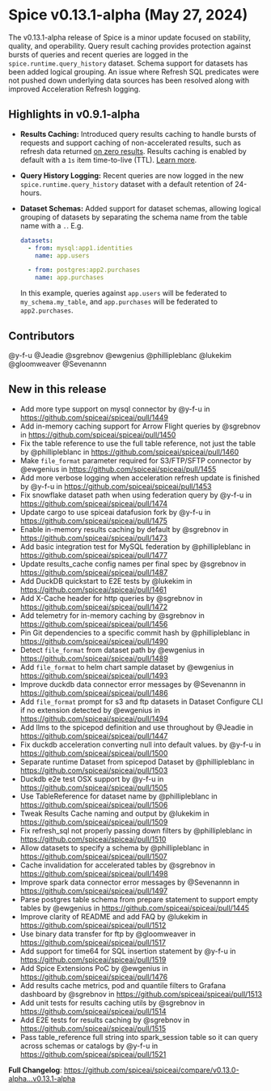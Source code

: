 # Spice v0.13.1-alpha (May 27, 2024)

The v0.13.1-alpha release of Spice is a minor update focused on stability, quality, and operability. Query result caching provides protection against bursts of queries and recent queries are logged in the `spice.runtime.query_history` dataset. Schema support for datasets has been added logical grouping. An issue where Refresh SQL predicates were not pushed down underlying data sources has been resolved along with improved Acceleration Refresh logging.

## Highlights in v0.9.1-alpha

- **Results Caching:** Introduced query results caching to handle bursts of requests and support caching of non-accelerated results, such as refresh data returned [on zero results](https://docs.spiceai.org/data-accelerators/data-refresh#behavior-on-zero-results). Results caching is enabled by default with a `1s` item time-to-live (TTL). [Learn more](https://docs.spiceai.org/features/caching).

- **Query History Logging:** Recent queries are now logged in the new `spice.runtime.query_history` dataset with a default retention of 24-hours.

- **Dataset Schemas:** Added support for dataset schemas, allowing logical grouping of datasets by separating the schema name from the table name with a `.`. E.g.

  ```yaml
  datasets:
    - from: mysql:app1.identities
      name: app.users

    - from: postgres:app2.purchases
      name: app.purchases
  ```

  In this example, queries against `app.users` will be federated to `my_schema.my_table`, and `app.purchases` will be federated to `app2.purchases`.

## Contributors

@y-f-u
@Jeadie
@sgrebnov
@ewgenius
@phillipleblanc
@lukekim
@gloomweaver
@Sevenannn

## New in this release

- Add more type support on mysql connector by @y-f-u in https://github.com/spiceai/spiceai/pull/1449
- Add in-memory caching support for Arrow Flight queries by @sgrebnov in https://github.com/spiceai/spiceai/pull/1450
- Fix the table reference to use the full table reference, not just the table by @phillipleblanc in https://github.com/spiceai/spiceai/pull/1460
- Make `file_format` parameter required for S3/FTP/SFTP connector by @ewgenius in https://github.com/spiceai/spiceai/pull/1455
- Add more verbose logging when acceleration refresh update is finished by @y-f-u in https://github.com/spiceai/spiceai/pull/1453
- Fix snowflake dataset path when using federation query by @y-f-u in https://github.com/spiceai/spiceai/pull/1474
- Update cargo to use spiceai datafusion fork by @y-f-u in https://github.com/spiceai/spiceai/pull/1475
- Enable in-memory results caching by default by @sgrebnov in https://github.com/spiceai/spiceai/pull/1473
- Add basic integration test for MySQL federation by @phillipleblanc in https://github.com/spiceai/spiceai/pull/1477
- Update results_cache config names per final spec by @sgrebnov in https://github.com/spiceai/spiceai/pull/1487
- Add DuckDB quickstart to E2E tests by @lukekim in https://github.com/spiceai/spiceai/pull/1461
- Add X-Cache header for http queries by @sgrebnov in https://github.com/spiceai/spiceai/pull/1472
- Add telemetry for in-memory caching by @sgrebnov in https://github.com/spiceai/spiceai/pull/1456
- Pin Git dependencies to a specific commit hash by @phillipleblanc in https://github.com/spiceai/spiceai/pull/1490
- Detect `file_format` from dataset path by @ewgenius in https://github.com/spiceai/spiceai/pull/1489
- Add `file_format` to helm chart sample dataset by @ewgenius in https://github.com/spiceai/spiceai/pull/1493
- Improve duckdb data connector error messages by @Sevenannn in https://github.com/spiceai/spiceai/pull/1486
- Add `file_format` prompt for s3 and ftp datasets in Dataset Configure CLI if no extension detected by @ewgenius in https://github.com/spiceai/spiceai/pull/1494
- Add llms to the spicepod definition and use throughout by @Jeadie in https://github.com/spiceai/spiceai/pull/1447
- Fix duckdb acceleration converting null into default values. by @y-f-u in https://github.com/spiceai/spiceai/pull/1500
- Separate runtime Dataset from spicepod Dataset by @phillipleblanc in https://github.com/spiceai/spiceai/pull/1503
- Duckdb e2e test OSX support by @y-f-u in https://github.com/spiceai/spiceai/pull/1505
- Use TableReference for dataset name by @phillipleblanc in https://github.com/spiceai/spiceai/pull/1506
- Tweak Results Cache naming and output by @lukekim in https://github.com/spiceai/spiceai/pull/1509
- Fix refresh_sql not properly passing down filters by @phillipleblanc in https://github.com/spiceai/spiceai/pull/1510
- Allow datasets to specify a schema by @phillipleblanc in https://github.com/spiceai/spiceai/pull/1507
- Cache invalidation for accelerated tables by @sgrebnov in https://github.com/spiceai/spiceai/pull/1498
- Improve spark data connector error messages by @Sevenannn in https://github.com/spiceai/spiceai/pull/1497
- Parse postgres table schema from prepare statement to support empty tables by @ewgenius in https://github.com/spiceai/spiceai/pull/1445
- Improve clarity of README and add FAQ by @lukekim in https://github.com/spiceai/spiceai/pull/1512
- Use binary data transfer for ftp by @gloomweaver in https://github.com/spiceai/spiceai/pull/1517
- Add support for time64 for SQL insertion statement by @y-f-u in https://github.com/spiceai/spiceai/pull/1519
- Add Spice Extensions PoC by @ewgenius in https://github.com/spiceai/spiceai/pull/1476
- Add results cache metrics, pod and quantile filters to Grafana dashboard by @sgrebnov in https://github.com/spiceai/spiceai/pull/1513
- Add unit tests for results caching utils by @sgrebnov in https://github.com/spiceai/spiceai/pull/1514
- Add E2E tests for results caching by @sgrebnov in https://github.com/spiceai/spiceai/pull/1515
- Pass table_reference full string into spark_session table so it can query across schemas or catalogs by @y-f-u in https://github.com/spiceai/spiceai/pull/1521

**Full Changelog**: https://github.com/spiceai/spiceai/compare/v0.13.0-alpha...v0.13.1-alpha
